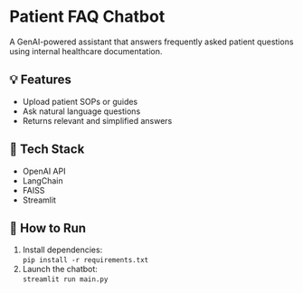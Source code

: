 # Patient FAQ Chatbot

A GenAI-powered assistant that answers frequently asked patient questions using internal healthcare documentation.

## 💡 Features
- Upload patient SOPs or guides
- Ask natural language questions
- Returns relevant and simplified answers

## 🔧 Tech Stack
- OpenAI API
- LangChain
- FAISS
- Streamlit

## 🚀 How to Run
1. Install dependencies:  
   `pip install -r requirements.txt`
2. Launch the chatbot:  
   `streamlit run main.py`
